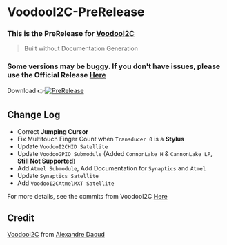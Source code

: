 # VoodooI2C-PreRelease

### This is the PreRelease for [VoodooI2C](https://github.com/alexandred/VoodooI2C)
> Built without Documentation Generation

### Some versions may be buggy. If you don't have issues, please use the **Official Release** [Here](https://github.com/alexandred/VoodooI2C/releases)

Download 👉[![PreRelease](https://img.shields.io/badge/PreRelease-2019.04.07-orange.svg)](https://github.com/williambj1/VoodooI2C-PreRelease/releases)

## Change Log

- Correct **Jumping Cursor**
- Fix Multitouch Finger Count when `Transducer 0` is a **Stylus**
- Update `VoodooI2CHID Satellite`
- Update `VoodooGPIO Submodule` (Added `ConnonLake H` & `CannonLake LP`, **Still Not Supported**)
- Add `Atmel Submodule`, Add Documentation for `Synaptics` and `Atmel`
- Update `Synaptics Satellite`
- Add `VoodooI2CAtmelMXT Satellite`

For more details, see the commits from VoodooI2C [Here](https://github.com/alexandred/VoodooI2C/commits/master)

## Credit
[VoodooI2C](https://github.com/alexandred/VoodooI2C) from [Alexandre Daoud](https://github.com/alexandred)
